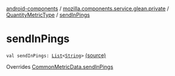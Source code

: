 [android-components](../../index.md) / [mozilla.components.service.glean.private](../index.md) / [QuantityMetricType](index.md) / [sendInPings](./send-in-pings.md)

# sendInPings

`val sendInPings: `[`List`](https://kotlinlang.org/api/latest/jvm/stdlib/kotlin.collections/-list/index.html)`<`[`String`](https://kotlinlang.org/api/latest/jvm/stdlib/kotlin/-string/index.html)`>` [(source)](https://github.com/mozilla-mobile/android-components/blob/master/components/service/glean/src/main/java/mozilla/components/service/glean/private/QuantityMetricType.kt#L25)

Overrides [CommonMetricData.sendInPings](../-common-metric-data/send-in-pings.md)

